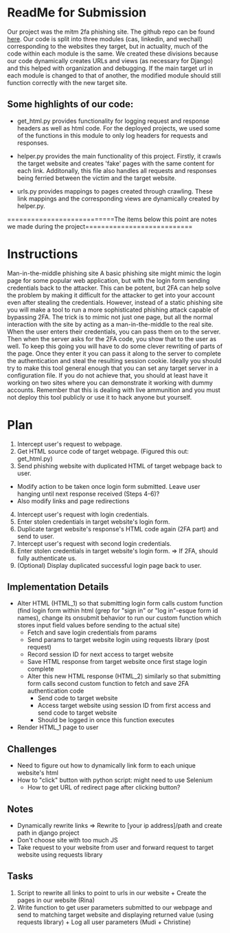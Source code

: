 # ReadMe for Submission
Our project was the mitm 2fa phishing site. The github repo can be found [here](https://github.com/rinakawamura/2FAMITMAttack).
Our code is split into three modules (cas, linkedin, and wechall) corresponding to the websites they target, but in actuality, much of the code within
each module is the same. We created these divisions because our code dynamically creates URLs and views (as necessary for Django) and this helped with organization
and debugging. If the main target url in each module is changed to that of another, the modified module should still function correctly with the new target site.

## Some highlights of our code:
* get_html.py provides functionality for logging request and response headers as well as html code. For the deployed projects, we used some of the functions in this module to only log headers for requests and responses. 

* helper.py provides the main functionality of this project. Firstly, it crawls the target website and creates 'fake' pages with the same content for each link. Additonally, this file also handles all requests and responses being ferried between the victim and the target website. 

* urls.py provides mappings to pages created through crawling. These link mappings and the corresponding views are dynamically created by helper.py.  

===========================The items below this point are notes we made during the project===========================

# Instructions
Man-in-the-middle phishing site
A basic phishing site might mimic the login page for some popular web application, but with the login form sending credentials back to the attacker.  This can be potent, but 2FA can help solve the problem by making it difficult for the attacker to get into your account even after stealing the credentials.  However, instead of a static phishing site you will make a tool to run a more sophisticated phishing attack capable of bypassing 2FA.  The trick is to mimic not just one page, but all the normal interaction with the site by acting as a man-in-the-middle to the real site.  When the user enters their credentials, you can pass them on to the server.  Then when the server asks for the 2FA code, you show that to the user as well.  To keep this going you will have to do some clever rewriting of parts of the page.  Once they enter it you can pass it along to the server to complete the authentication and steal the resulting session cookie.  Ideally you should try to make this tool general enough that you can set any target server in a configuration file.  If you do not achieve that, you should at least have it working on two sites where you can demonstrate it working with dummy accounts.  Remember that this is dealing with live ammunition and you must not deploy this tool publicly or use it to hack anyone but yourself.

# Plan

1. Intercept user's request to webpage.
2. Get HTML source code of target webpage. (Figured this out: get_html.py)
3. Send phishing website with duplicated HTML of target webpage back to user.
  - Modify action to be taken once login form submitted. Leave user hanging until next response received (Steps 4-6)?
  - Also modify links and page redirections
4. Intercept user's request with login credentials. 
5. Enter stolen credentials in target website's login form.
6. Duplicate target website's response's HTML code again (2FA part) and send to user.
7. Intercept user's request with second login credentials.
8. Enter stolen credentials in target website's login form. => If 2FA, should fully authenticate us.
9. (Optional) Display duplicated successful login page back to user.


## Implementation Details

* Alter HTML (HTML_1) so that submitting login form calls custom function (find login form within html (grep for "sign in" or "log in"-esque form id names), change its onsubmit behavior to run our custom function which stores input field values before sending to the actual site)
   * Fetch and save login credentials from params
   * Send params to target website login using requests library (post request)
   * Record session ID for next access to target website
   * Save HTML response from target website once first stage login complete
   * Alter this new HTML response (HTML_2) similarly so that submitting form calls second custom function to fetch and save 2FA authentication code
     * Send code to target website
     * Access target website using session ID from first access and send code to target website
     * Should be logged in once this function executes
 * Render HTML_1 page to user


## Challenges

* Need to figure out how to dynamically link form to each unique website's html
* How to "click" button with python script: might need to use Selenium
  * How to get URL of redirect page after clicking button?

## Notes
* Dynamically rewrite links => Rewrite to [your ip address]/path and create path in django project
* Don't choose site with too much JS
* Take request to your website from user and forward request to target website using requests library

## Tasks
1. Script to rewrite all links to point to urls in our website + Create the pages in our website (Rina)
2. Write function to get user parameters submitted to our webpage and send to matching target website and displaying returned value (using requests library) + Log all user parameters (Mudi + Christine)

